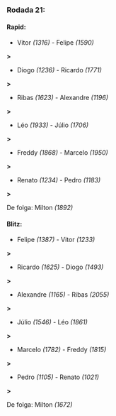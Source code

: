 ### Rodada 21:

#### Rapid:

* Vitor *(1316)*     -     Felipe *(1590)* 

**>** 
* Diogo *(1236)*     -     Ricardo *(1771)* 

**>** 
* Ribas *(1623)*     -     Alexandre *(1196)* 

**>** 
* Léo *(1933)*     -     Júlio *(1706)* 

**>** 
* Freddy *(1868)*     -     Marcelo *(1950)* 

**>** 
* Renato *(1234)*     -     Pedro *(1183)* 

**>** 

De folga: Milton *(1892)*

#### Blitz:

* Felipe *(1387)*     -     Vitor *(1233)* 

**>** 
* Ricardo *(1625)*     -     Diogo *(1493)* 

**>** 
* Alexandre *(1165)*     -     Ribas *(2055)* 

**>** 
* Júlio *(1546)*     -     Léo *(1861)* 

**>** 
* Marcelo *(1782)*     -     Freddy *(1815)* 

**>** 
* Pedro *(1105)*     -     Renato *(1021)* 

**>** 

De folga: Milton *(1672)*

